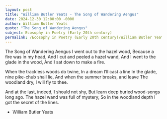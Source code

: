 ```yaml
---
layout: post
title: "William Butler Yeats - The Song of Wandering Aengus"
date: 2024-12-30 12:00:00 -0000
author: William Butler Yeats
quote: "The Song of Wandering Aengus"
subject: Ecosophy in Poetry (Early 20th century)
permalink: /Ecosophy in Poetry (Early 20th century)/William Butler Yeats/William Butler Yeats - The Song of Wandering Aengus
---
```


The Song of Wandering Aengus
I went out to the hazel wood,
Because a fire was in my head,
And I cut and peeled a hazel wand,
And I went to the glade in the wood,
And I sat down to make a fire.

When the trackless woods do twine,
In a dream I’ll cast a line
In the glade, nine pike-chub shall lie,
And when the summer breaks, and leave
The woodland dry, I will fly to thee.

And at the last, indeed, I should not shy,
But learn deep buried wood-songs long ago.
The hazel wand was full of mystery,
So in the woodland depth I got the secret of the lines.

- William Butler Yeats
